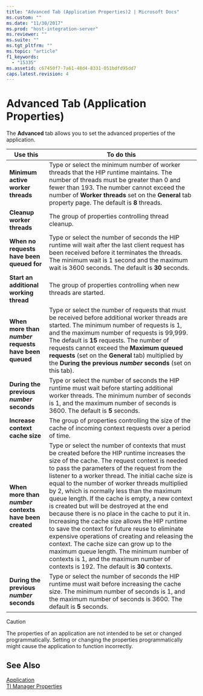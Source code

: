 ```yaml
---
title: "Advanced Tab (Application Properties)2 | Microsoft Docs"
ms.custom: ""
ms.date: "11/30/2017"
ms.prod: "host-integration-server"
ms.reviewer: ""
ms.suite: ""
ms.tgt_pltfrm: ""
ms.topic: "article"
f1_keywords: 
  - "15335"
ms.assetid: c67450f7-7a61-48d4-8331-051bdfd95dd7
caps.latest.revision: 4
---
```

# Advanced Tab (Application Properties)
The **Advanced** tab allows you to set the advanced properties of the application.  
  
|Use this|To do this|  
|--------------|----------------|  
|**Minimum active worker threads**|Type or select the minimum number of worker threads that the HIP runtime maintains. The number of threads must be greater than 0 and fewer than 193. The number cannot exceed the number of **Worker threads** set on the **General** tab property page. The default is **8** threads.|  
|**Cleanup worker threads**|The group of properties controlling thread cleanup.|  
|**When no requests have been queued for**|Type or select the number of seconds the HIP runtime will wait after the last client request has been received before it terminates the threads. The minimum wait is 1 second and the maximum wait is 3600 seconds. The default is **30** seconds.|  
|**Start an additional working thread**|The group of properties controlling when new threads are started.|  
|**When more than** <br /> ***number* requests have been queued**|Type or select the number of requests that must be received before additional worker threads are started. The minimum number of requests is 1, and the maximum number of requests is 99,999. The default is **15** requests. The number of requests cannot exceed the **Maximum queued requests** (set on the **General** tab) multiplied by the **During the previous *number* seconds** (set on this tab).|  
|**During the previous** <br /> ***number* seconds**|Type or select the number of seconds the HIP runtime must wait before starting additional worker threads. The minimum number of seconds is 1, and the maximum number of seconds is 3600. The default is **5** seconds.|  
|**Increase context cache size**|The group of properties controlling the size of the cache of incoming context requests over a period of time.|  
|**When more than** <br /> ***number* contexts have been created**|Type or select the number of contexts that must be created before the HIP runtime increases the size of the cache. The request context is needed to pass the parameters of the request from the listener to a worker thread. The initial cache size is equal to the number of worker threads multiplied by 2, which is normally less than the maximum queue length. If the cache is empty, a new context is created but will be destroyed at the end because there is no place in the cache to put it in. Increasing the cache size allows the HIP runtime to save the context for future reuse to eliminate expensive operations of creating and releasing the context. The cache size can grow up to the maximum queue length. The minimum number of contexts is 1, and the maximum number of contexts is 192. The default is **30** contexts.|  
|**During the previous** <br /> ***number* seconds**|Type or select the number of seconds the HIP runtime must wait before increasing the cache size. The minimum number of seconds is 1, and the maximum number of seconds is 3600. The default is **5** seconds.|  
  
> [!CAUTION]
>  The properties of an application are not intended to be set or changed programmatically. Setting or changing the properties programmatically might cause the application to function incorrectly.  
  
## See Also  
 [Application](../HIS2010/application2.md)   
 [TI Manager Properties](../HIS2010/ti-manager-properties1.md)
